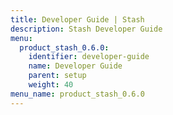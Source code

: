 ```yaml
---
title: Developer Guide | Stash
description: Stash Developer Guide
menu:
  product_stash_0.6.0:
    identifier: developer-guide
    name: Developer Guide
    parent: setup
    weight: 40
menu_name: product_stash_0.6.0
---
```


